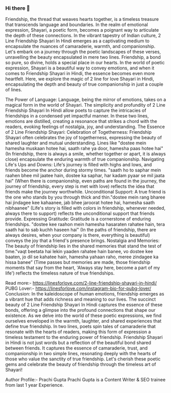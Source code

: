 ### Hi there 👋

<!--
**loveforlines/loveforlines** is a ✨ _special_ ✨ repository because its `README.md` (this file) appears on your GitHub profile.

Here are some ideas to get you started:

- 🔭 I’m currently working on ...
- 🌱 I’m currently learning ...
- 👯 I’m looking to collaborate on ...
- 🤔 I’m looking for help with ...
- 💬 Ask me about ...
- 📫 How to reach me: ...
- 😄 Pronouns: ...
- ⚡ Fun fact: ...
-->


Friendship, the thread that weaves hearts together, is a timeless treasure that transcends language and boundaries. In the realm of emotional expression, Shayari, a poetic form, becomes a poignant way to articulate the depth of these connections. In the vibrant tapestry of Indian culture, 2 Line Friendship Shayari In Hindi emerges as a captivating medium to encapsulate the nuances of camaraderie, warmth, and companionship. Let's embark on a journey through the poetic landscapes of these verses, unravelling the beauty encapsulated in mere two lines. 
Friendship, a bond so pure, so divine, holds a special place in our hearts. In the world of poetic expression, Shayari is a beautiful way to convey emotions, and when it comes to Friendship Shayari in Hindi, the essence becomes even more heartfelt. Here, we explore the magic of 2 line for love Shayari in Hindi, encapsulating the depth and beauty of true companionship in just a couple of lines.

The Power of Language:
Language, being the mirror of emotions, takes on a magical form in the world of Shayari. The simplicity and profundity of 2 Line Friendship Shayari In Hindi allow poets to capture the intricacies of friendships in a condensed yet impactful manner. In these two lines, emotions are distilled, creating a resonance that strikes a chord with the readers, evoking feelings of nostalgia, joy, and understanding.
The Essence of 2 Line Friendship Shayari:
Celebration of Togetherness:
Friendship Shayari often celebrates the joy of togetherness, expressing the beauty of shared laughter and mutual understanding. Lines like "dostee mein hamesha muskaan hotee hai, saath rahe ya door, hamesha paas hotee hai" (In friendship, there is always a smile, whether together or apart, it is always close) encapsulate the enduring warmth of true companionship.
Navigating Life's Ups and Downs:
Life's journey is filled with highs and lows, and friends become the anchor during stormy times. "saath ho to saphar mein raahen bhee mil jaatee hain, dostee ka saphar, har kadam pyaar se mil jaata hai" (When there is companionship, even paths are found in the journey, the journey of friendship, every step is met with love) reflects the idea that friends make the journey worthwhile.
Unconditional Support:
A true friend is the one who stands by you through thick and thin."dostee mein rang bharee hai jindagee kee kahaanee, jab bhee jaroorat hotee hai, hamesha saath nibhaanee" (Life's story is filled with colors in friendship, whenever needed, always there to support) reflects the unconditional support that friends provide.
Expressing Gratitude:
Gratitude is a cornerstone of enduring friendships. "dostee kee raahon mein hamesha hasaraten rahatee hain, tera saath hai to sab kuchh haseen hai" (In the paths of friendship, there are always desires, when your company is there, everything is beautiful) conveys the joy that a friend's presence brings.
Nostalgia and Memories:
The beauty of friendship lies in the shared memories that stand the test of time."vaqt beetata hai lekin yaaden rahatee hain banee, vo dostee kee baaten, jo dil se kahatee hain, hamesha yahaan raho, meree zindagee ka hissa banee” (Time passes but memories are made, those friendship moments that say from the heart, 'Always stay here, become a part of my life') reflects the timeless nature of true friendships.

Read more:- https://linesforlove.com/2-line-friendship-shayari-in-hindi/
PUBG Lover:- https://linesforlove.com/instagram-bio-for-pubg-lover/
Conclusion:
In the kaleidoscope of human emotions, friendship emerges as a vibrant hue that adds richness and meaning to our lives. The succinct beauty of 2 Line Friendship Shayari In Hindi captures the essence of these bonds, offering a glimpse into the profound connections that shape our existence. As we delve into the world of these poetic expressions, we find ourselves enveloped in the warmth, laughter, and shared experiences that define true friendship. In two lines, poets spin tales of camaraderie that resonate with the hearts of readers, making this form of expression a timeless testament to the enduring power of friendship. 
Friendship Shayari in Hindi is not just words but a reflection of the beautiful bond shared between friends. It captures the essence of camaraderie, trust, and companionship in two simple lines, resonating deeply with the hearts of those who value the sanctity of true friendship.
Let's cherish these poetic gems and celebrate the beauty of friendship through    the timeless art of Shayari!


Author Profile:- 
Prachi Gupta
Prachi Gupta is a Content Writer & SEO trainee from last 1 year Experience.
